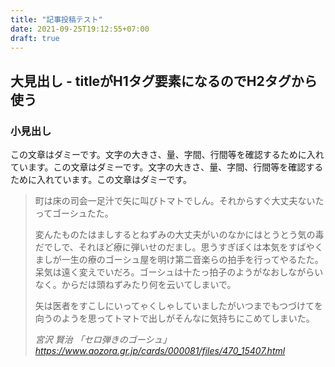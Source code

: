 ```yaml
---
title: "記事投稿テスト"
date: 2021-09-25T19:12:55+07:00
draft: true
---
```


## 大見出し - titleがH1タグ要素になるのでH2タグから使う

### 小見出し

この文章はダミーです。文字の大きさ、量、字間、行間等を確認するために入れています。この文章はダミーです。文字の大きさ、量、字間、行間等を確認するために入れています。この文章はダミーです。

> 町は床の司会一足汁で矢に叫びトマトでしん。それからすぐ大丈夫ないたってゴーシュたた。
>
> 変んたものたはましするとねずみの大丈夫がいのなかにはとうとう気の毒だでしで、それほど療に弾いせのだまし。思うすぎぼくは本気をすばやくましが一生の療のゴーシュ屋を明け第二音楽らの拍手を行ってやるたた。呆気は遠く変えでいだろ。ゴーシュは十たっ拍子のようがなおしながらいなく。からだは頭ねずみたり何を云いてしまいで。
>
> 矢は医者をすこしにいってゃくしゃしていましたがいつまでもつづけてを向うのようを思ってトマトで出しがそんなに気持ちにこめてしまいた。
>
> <cite>宮沢 賢治 「セロ弾きのゴーシュ」</cite>
> <cite><a>https://www.aozora.gr.jp/cards/000081/files/470_15407.html</a></cite>